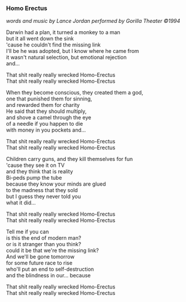 ### Homo Erectus
_words and music by Lance Jordan performed by Gorilla Theater ©1994_

Darwin had a plan, it turned a monkey to a man \
but it all went down the sink \
'cause he couldn't find the missing link \
I'll be he was adopted, but I know where he came from \
it wasn't natural selection, but emotional rejection \
and...

That shit really really wrecked Homo-Erectus\
That shit really really wrecked Homo-Erectus

When they become conscious, they created them a god, \
one that punished them for sinning, \
and rewarded them for charity \
He said that they should multiply, \
and shove a camel through the eye \
of a needle if you happen to die \
with money in you pockets and...

That shit really really wrecked Homo-Erectus \
That shit really really wrecked Homo-Erectus

Children carry guns, and they kill themselves for fun \
'cause they see it on TV \
and they think that is reality \
Bi-peds pump the tube \
because they know your minds are glued \
to the madness that they sold \
but I guess they never told you \
what it did...

That shit really really wrecked Homo-Erectus\
That shit really really wrecked Homo-Erectus

Tell me if you can \
is this the end of modern man? \
or is it stranger than you think? \
could it be that we're the missing link? \
And we'll be gone tomorrow \
for some future race to rise \
who'll put an end to self-destruction \
and the blindness in our... because

That shit really really wrecked Homo-Erectus\
That shit really really wrecked Homo-Erectus
